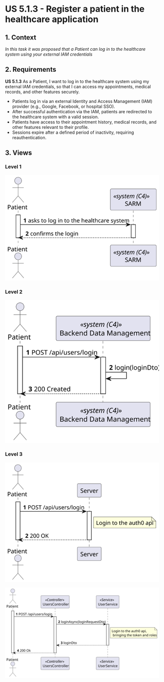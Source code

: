 # US 5.1.3 - Register a patient in the healthcare application

## 1. Context

*In this task it was proposed that a Patient can log in to the healthcare system using your external IAM credentials*

## 2. Requirements

**US 5.1.3** As a Patient, I want to log in to the healthcare system using my external IAM credentials, so that I can access my appointments, medical records, and other features securely.

- Patients log in via an external Identity and Access Management (IAM) provider (e.g., Google, Facebook, or hospital SSO).
- After successful authentication via the IAM, patients are redirected to the healthcare system with a valid session.
- Patients have access to their appointment history, medical records, and other features relevant to their profile.
- Sessions expire after a defined period of inactivity, requiring reauthentication.

## 3. Views

### Level 1

![Process view level 1](views/level1/process-view.svg "A process view level 1")

### Level 2

![Process view level 2](views/level2/process-view.svg "A process view level 2")

### Level 3

![Process view level 3](views/level3/process-view.svg "A process view level 3")

![Process view level 3](views/level3/process-view-2.svg "A process view level 3")


